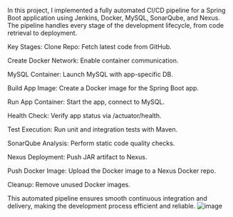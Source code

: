In this project, I implemented a fully automated CI/CD pipeline for a Spring Boot application using Jenkins, Docker, MySQL, SonarQube, and Nexus. The pipeline handles every stage of the development lifecycle, from code retrieval to deployment.

Key Stages:
Clone Repo: Fetch latest code from GitHub.

Create Docker Network: Enable container communication.

MySQL Container: Launch MySQL with app-specific DB.

Build App Image: Create a Docker image for the Spring Boot app.

Run App Container: Start the app, connect to MySQL.

Health Check: Verify app status via /actuator/health.

Test Execution: Run unit and integration tests with Maven.

SonarQube Analysis: Perform static code quality checks.

Nexus Deployment: Push JAR artifact to Nexus.

Push Docker Image: Upload the Docker image to a Nexus Docker repo.

Cleanup: Remove unused Docker images.

This automated pipeline ensures smooth continuous integration and delivery, making the development process efficient and reliable.
![image](https://github.com/user-attachments/assets/8ac61f7c-5a2d-46dc-baa1-6dee7657c00a)



